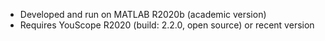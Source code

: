 - Developed and run on MATLAB R2020b (academic version)
- Requires YouScope R2020 (build: 2.2.0, open source) or recent version
